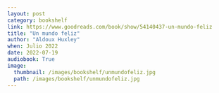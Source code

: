 ```yaml
---
layout: post
category: bookshelf
link: https://www.goodreads.com/book/show/54140437-un-mundo-feliz
title: "Un mundo feliz"
author: "Aldoux Huxley"
when: Julio 2022
date: 2022-07-19
audiobook: True
image:
  thumbnail: /images/bookshelf/unmundofeliz.jpg
  path: /images/bookshelf/unmundofeliz.jpg
---
```


